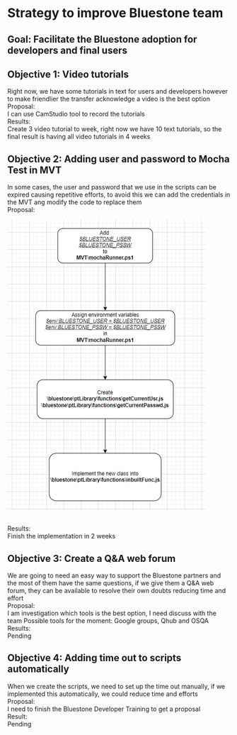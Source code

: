 # Strategy to improve Bluestone team

## Goal: Facilitate the Bluestone adoption for developers and final users

## Objective 1: Video tutorials
Right now, we have some tutorials in text for users and developers however to make friendlier the transfer acknowledge a video is the best option
<br> Proposal:<br> 
I can use CamStudio tool to record the tutorials
<br> Results:<br> 
Create 3 video tutorial to week, right now we have 10 text tutorials, so the final result is having all video tutorials in 4 weeks
<br> 
## Objective 2: Adding user and password to Mocha Test in MVT 
In some cases, the user and password that we use in the scripts can be expired causing repetitive efforts, to avoid this we can add the credentials in the MVT ang modify the code to replace them
<br> Proposal:<br> 

![Adding Credentials](tutorial/png/AddingCredentials.png)<br><br> 


Results:<br> 
Finish the implementation in 2 weeks
<br> 

## Objective 3: Create a Q&A web forum
We are going to need an easy way to support the Bluestone partners and the most of them have the same questions, if we give them a Q&A web forum, they can be available to resolve their own doubts reducing time and effort
<br> Proposal:<br> 
I am investigation which tools is the best option, I need discuss with the team
Possible tools for the moment: Google groups, Qhub and OSQA
<br> Results:<br> 
Pending
<br> 
## Objective 4: Adding time out to scripts automatically
When we create the scripts, we need to set up the time out manually, if we implemented this automatically, we could reduce time and efforts 
<br> Proposal:<br> 
I need to finish the Bluestone Developer Training to get a proposal
<br> Result:<br> 
Pending


